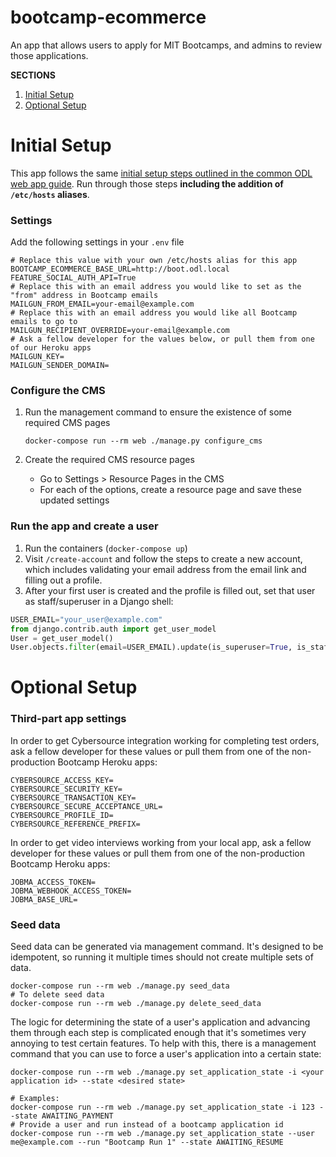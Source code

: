 # bootcamp-ecommerce
An app that allows users to apply for MIT Bootcamps, and admins to review those applications. 

**SECTIONS**
1. [Initial Setup](#initial-setup)
1. [Optional Setup](#optional-setup)

# Initial Setup

This app follows the same [initial setup steps outlined in the common ODL web app guide](https://github.com/mitodl/handbook/blob/master/common-web-app-guide.md).
Run through those steps **including the addition of `/etc/hosts` aliases**.

### Settings

Add the following settings in your `.env` file

```dotenv
# Replace this value with your own /etc/hosts alias for this app
BOOTCAMP_ECOMMERCE_BASE_URL=http://boot.odl.local
FEATURE_SOCIAL_AUTH_API=True
# Replace this with an email address you would like to set as the "from" address in Bootcamp emails
MAILGUN_FROM_EMAIL=your-email@example.com
# Replace this with an email address you would like all Bootcamp emails to go to
MAILGUN_RECIPIENT_OVERRIDE=your-email@example.com
# Ask a fellow developer for the values below, or pull them from one of our Heroku apps
MAILGUN_KEY=
MAILGUN_SENDER_DOMAIN=
```

### Configure the CMS

1. Run the management command to ensure the existence of some required CMS pages

   ```commandline
   docker-compose run --rm web ./manage.py configure_cms
   ```
1. Create the required CMS resource pages
    - Go to Settings > Resource Pages in the CMS
    - For each of the options, create a resource page and save these updated settings
    
### Run the app and create a user

1. Run the containers (`docker-compose up`)
1. Visit `/create-account` and follow the steps to create a new account, which includes
validating your email address from the email link and filling out a profile.
1. After your first user is created and the profile is filled out, set that user
as staff/superuser in a Django shell:

```python
USER_EMAIL="your_user@example.com"
from django.contrib.auth import get_user_model
User = get_user_model()
User.objects.filter(email=USER_EMAIL).update(is_superuser=True, is_staff=True)
```  

# Optional Setup

### Third-part app settings

In order to get Cybersource integration working for completing test orders,
ask a fellow developer for these values or pull them from one of the non-production
Bootcamp Heroku apps:

```dotenv
CYBERSOURCE_ACCESS_KEY=
CYBERSOURCE_SECURITY_KEY=
CYBERSOURCE_TRANSACTION_KEY=
CYBERSOURCE_SECURE_ACCEPTANCE_URL=
CYBERSOURCE_PROFILE_ID=
CYBERSOURCE_REFERENCE_PREFIX=
```

In order to get video interviews working from your local app, ask a fellow developer 
for these values or pull them from one of the non-production Bootcamp Heroku apps:

```dotenv
JOBMA_ACCESS_TOKEN=
JOBMA_WEBHOOK_ACCESS_TOKEN=
JOBMA_BASE_URL=
```

### Seed data

Seed data can be generated via management command. It's designed to be idempotent, so running it multiple times 
should not create multiple sets of data.

```
docker-compose run --rm web ./manage.py seed_data
# To delete seed data
docker-compose run --rm web ./manage.py delete_seed_data
```

The logic for determining the state of a user's application and advancing them through each step is complicated enough 
that it's sometimes very annoying to test certain features. To help with this, there is a management command that 
you can use to force a user's application into a certain state:

```
docker-compose run --rm web ./manage.py set_application_state -i <your application id> --state <desired state>

# Examples:
docker-compose run --rm web ./manage.py set_application_state -i 123 --state AWAITING_PAYMENT
# Provide a user and run instead of a bootcamp application id
docker-compose run --rm web ./manage.py set_application_state --user me@example.com --run "Bootcamp Run 1" --state AWAITING_RESUME
```
